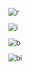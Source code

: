 ![r](https://user-images.githubusercontent.com/6161120/41245215-ddf49f7a-6dc0-11e8-8607-f72eefff789e.png)

![i](https://user-images.githubusercontent.com/6161120/41245214-ddcdb356-6dc0-11e8-98ac-2e0ffbf22638.png)

![b](https://user-images.githubusercontent.com/6161120/41245212-dd729ade-6dc0-11e8-9e9f-bf317caa9268.png)

![bi](https://user-images.githubusercontent.com/6161120/41245213-dda6ace8-6dc0-11e8-8061-77b7dde742fb.png)

